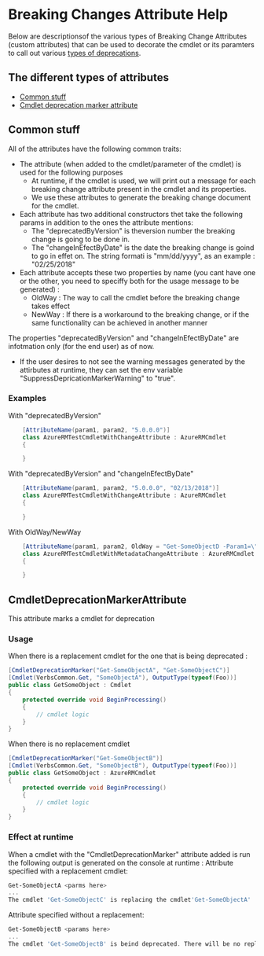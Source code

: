 # Breaking Changes Attribute Help

Below are descriptionsof the various types of Breaking Change Attributes (custom attributes) that can be used to decorate the cmdlet or its paramters to call out various [types of deprecations](https://github.com/praries880/azure-powershell/blob/breakingchangeattribute/documentation/breaking-changes/breaking-changes-definition.md).

## The different types of attributes

- [Common stuff](#common-stuff)
- [Cmdlet deprecation marker attribute](#cmdletdeprecationmarkerattribute)

## Common stuff

All of the attributes have the following common traits:
- The attribute (when added to the cmdlet/parameter of the cmdlet) is used for the following purposes
  - At runtime, if the cmdlet is used, we will print out a message for each breaking change attribute present in the cmdlet and its properties.
  - We use these attributes to generate the breaking change document for the cmdlet.
- Each attribute has two additional constructors thet take the following params in addition to the ones the attribute mentions:
  - The "deprecatedByVersion" is theversion number the breaking change is going to be done in.
  - The "changeInEfectByDate" is the date the breaking change is goind to go in effet on. The string formati is "mm/dd/yyyy", as an example : "02/25/2018"
- Each attribute accepts these two properties by name (you cant have one or the other, you need to speciffy both for the usage message to be generated) :
   - OldWay : The way to call the cmdlet before the breaking change takes effect
   - NewWay : If there is a workaround to the breaking change, or if the same functionality can be achieved in another manner

The properties "deprecatedByVersion" and "changeInEfectByDate" are infotmation only (for the end user) as of now.

- If the user desires to not see the warning messages generated by the attirbutes at runtime, they can set the env variable "SuppressDepricationMarkerWarning" to "true".


### Examples
With "deprecatedByVersion"
```cs
    [AttributeName(param1, param2, "5.0.0.0")]
    class AzureRMTestCmdletWithChangeAttribute : AzureRMCmdlet
    {

    }
```

With "deprecatedByVersion" and "changeInEfectByDate"
```cs
    [AttributeName(param1, param2, "5.0.0.0", "02/13/2018")]
    class AzureRMTestCmdletWithChangeAttribute : AzureRMCmdlet
    {

    }
```

With OldWay/NewWay
```cs
    [AttributeName(param1, param2, OldWay = "Get-SomeObjectD -Param1=\"blah\"", NewWay = "Get-SomeObjectE -Param1=\"blah\" -Param2=\"Yo Yo\"")]
    class AzureRMTestCmdletWithMetadataChangeAttribute : AzureRMCmdlet
    {

    }
```

## CmdletDeprecationMarkerAttribute

This attribute marks a cmdlet for deprecation

### Usage

When there is a replacement cmdlet for the one that is being deprecated :
```cs
[CmdletDeprecationMarker("Get-SomeObjectA", "Get-SomeObjectC")]
[Cmdlet(VerbsCommon.Get, "SomeObjectA"), OutputType(typeof(Foo))]
public class GetSomeObject : Cmdlet
{
    protected override void BeginProcessing()
    {
        // cmdlet logic
    }
}
```

When there is no replacement cmdlet
```cs
[CmdletDeprecationMarker("Get-SomeObjectB")]
[Cmdlet(VerbsCommon.Get, "SomeObjectB"), OutputType(typeof(Foo))]
public class GetSomeObject : AzureRMCmdlet
{
    protected override void BeginProcessing()
    {
        // cmdlet logic
    }
}
```

### Effect at runtime

When a cmdlet with the "CmdletDeprecationMarker" attribute added is run the following output is generated on the console at runtime :
Attribute specified with a replacement cmdlet:
```powershell
Get-SomeObjectA <parms here>
...
The cmdlet 'Get-SomeObjectC' is replacing the cmdlet'Get-SomeObjectA'
```

Attribute specified without a replacement:
```powershell
Get-SomeObjectB <params here>
...
The cmdlet 'Get-SomeObjectB' is beind deprecated. There will be no replacement for it.
```